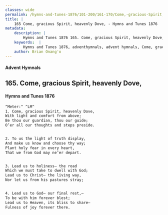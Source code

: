 ```yaml
---
classes: wide
permalink: /hymns-and-tunes-1876/101-200/161-170/Come,-gracious-Spirit,-heavenly-Dove,/
title: |
    165 Come, gracious Spirit, heavenly Dove, - Hymns and Tunes 1876
metadata:
    description: |
        Hymns and Tunes 1876 165. Come, gracious Spirit, heavenly Dove,. With light and comfort from above; Be thou our guardian, thou our guide; O’er all our thoughts and steps preside. 
    keywords:  |
        Hymns and Tunes 1876, adventhymnals, advent hymnals, Come, gracious Spirit, heavenly Dove,, With light and comfort from above;, 
    author: Brian Onang'o
---
```


#### Advent Hymnals
## 165. Come, gracious Spirit, heavenly Dove,
####  Hymns and Tunes 1876

```txt
^Meter:^ ^LM^
1. Come, gracious Spirit, heavenly Dove,
With light and comfort from above;
Be thou our guardian, thou our guide;
O’er all our thoughts and steps preside.


2. To us the light of truth display,
And make us know and choose thy way;
Plant holy fear in every heart,
That we from God may ne’er depart.


3. Lead us to holiness— the road
Which we must take to dwell with God;
Lead us to Christ— the living way,
Nor let us from his pastures stray;


4. Lead us to God— our final rest,—
To be with him forever blest;
Lead us to Heaven, its bliss to share—
Fulness of joy forever there.
```